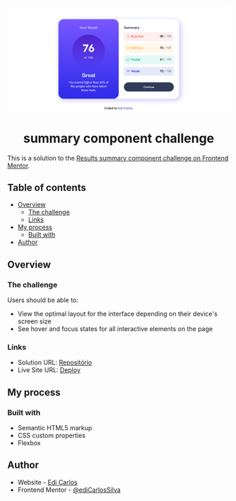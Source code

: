 ![My desktop design view](./design/my-desktop-design-view.png)
<h1 align="center">summary component challenge</h1>

This is a solution to the [Results summary component challenge on Frontend Mentor](https://www.frontendmentor.io/challenges/results-summary-component-CE_K6s0maV). 

## Table of contents

- [Overview](#overview)
  - [The challenge](#the-challenge)
  - [Links](#links)
- [My process](#my-process)
  - [Built with](#built-with)
- [Author](#author)

## Overview

### The challenge

Users should be able to:

- View the optimal layout for the interface depending on their device's screen size
- See hover and focus states for all interactive elements on the page

### Links

- Solution URL: [Repositório](https://github.com/ediCarlosSilva/results-summary-component)
- Live Site URL: [Deploy](https://results-summary-component-zeta-gules.vercel.app/)

## My process

### Built with

- Semantic HTML5 markup
- CSS custom properties
- Flexbox

## Author

- Website - [Edi Carlos](https://edicarlossilva.github.io)
- Frontend Mentor - [@ediCarlosSilva](https://www.frontendmentor.io/profile/ediCarlosSilva)